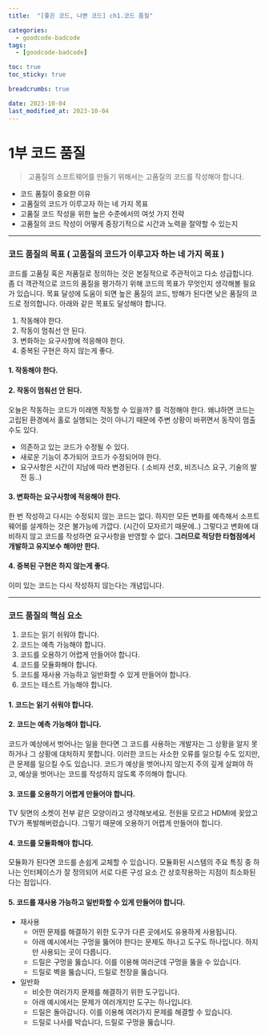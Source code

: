 ```yaml
---
title:  "[좋은 코드, 나쁜 코드] ch1.코드 품질"

categories:
  - goodcode-badcode
tags:
  - [goodcode-badcode]

toc: true
toc_sticky: true

breadcrumbs: true

date: 2023-10-04
last_modified_at: 2023-10-04
---
```



# 1부 코드 품질

> 고품질의 소프트웨어를 만들기 위해서는 고품질의 코드를 작성해야 합니다.

- 코드 품질이 중요한 이유
- 고품질의 코드가 이루고자 하는 네 가지 목표
- 고품질 코드 작성을 위한 높은 수준에서의 여섯 가지 전략
- 고품질의 코드 작성이 어떻게 중장기적으로 시간과 노력을 절약할 수 있는지

-----
### 코드 품질의 목표 ( 고품질의 코드가 이루고자 하는 네 가지 목표 )
코드를 고품질 혹은 저품질로 정의하는 것은 본질적으로 주관적이고 다소 성급합니다.
좀 더 객관적으로 코드의 품질을 평가하기 위해 코드의 목표가 무엇인지 생각해볼 필요가 있습니다.
목표 달성에 도움이 되면 높은 품질의 코드, 방해가 된다면 낮은 품질의 코드로 정의합니다.
아래와 같은 목표도 달성해야 합니다.

1. 작동해야 한다.
2. 작동이 멈춰선 안 된다.
3. 변화하는 요구사항에 적응해야 한다.
4. 중복된 구현은 하지 않는게 좋다.

#### 1. 작동해야 한다.

#### 2. 작동이 멈춰선 안 된다.
오늘은 작동하는 코드가 미래엔 작동할 수 있을까? 를 걱정해야 한다.
왜냐하면 코드는 고립된 환경에서 홀로 실행되는 것이 아니기 때문에 주변 상황이 바뀌면서 동작이 멈출 수도 있다.
- 의존하고 있는 코드가 수정될 수 있다.
- 새로운 기능이 추가되어 코드가 수정되어야 한다.
- 요구사항은 시간이 지남에 따라 변경된다. ( 소비자 선호, 비즈니스 요구, 기술의 발전 등..)

#### 3. 변화하는 요구사항에 적응해야 한다.
한 번 작성하고 다시는 수정되지 않는 코드는 없다.
하지만 모든 변화를 예측해서 소프트웨어를 설계하는 것은 불가능에 가깝다. (시간이 모자르기 때문에..)
그렇다고 변화에 대비하지 않고 코드를 작성하면 요구사항을 반영할 수 없다. 
**그러므로 적당한 타협점에서 개발하고 유지보수 해야만 한다.**

#### 4. 중복된 구현은 하지 않는게 좋다.
이미 있는 코드는 다시 작성하지 않는다는 개념입니다.

-----

### 코드 품질의 핵심 요소

1. 코드는 읽기 쉬워야 합니다.
2. 코드는 예측 가능해야 합니다.
3. 코드를 오용하기 어렵게 만들어야 합니다.
4. 코드를 모듈화해야 합니다.
5. 코드를 재사용 가능하고 일반화할 수 있게 만들어야 합니다.
6. 코드는 테스트 가능해야 합니다.

#### 1. 코드는 읽기 쉬워야 합니다.

#### 2. 코드는 예측 가능해야 합니다.
코드가 예상에서 벗어나는 일을 한다면 그 코드를 사용하는 개발자는 그 상황을 알지 못하거나 그 상황에 대처하지 못합니다.
이러한 코드는 사소한 오류를 일으킬 수도 있지만, 큰 문제를 일으킬 수도 있습니다.
코드가 예상을 벗어나지 않는지 주의 깊게 살펴야 하고, 예상을 벗어나는 코드를 작성하지 않도록 주의해야 합니다.

#### 3. 코드를 오용하기 어렵게 만들어야 합니다.
TV 뒷면의 소켓이 전부 같은 모양이라고 생각해보세요.
전원을 모르고 HDMI에 꽂았고 TV가 폭발해버렸습니다.
그렇기 때문에 오용하기 어렵게 만들어야 합니다.

#### 4. 코드를 모듈화해야 합니다.
모듈화가 된다면 코드를 손쉽게 교체할 수 있습니다.
모듈화된 시스템의 주요 특징 중 하나는 인터페이스가 잘 정의되어 서로 다른 구성 요소 간 상호작용하는 지점이 최소화된다는 점입니다.

#### 5. 코드를 재사용 가능하고 일반화할 수 있게 만들어야 합니다.
- 재사용
  - 어떤 문제를 해결하기 위한 도구가 다른 곳에서도 유용하게 사용됩니다.
  - 아래 예시에서는 구멍을 뚫어야 한다는 문제도 하나고 도구도 하나입니다. 하지만 사용되는 곳이 다릅니다.
  - 드릴은 구멍을 뚫습니다. 이를 이용해 여러군데 구멍을 뚫을 수 있습니다.
  - 드릴로 벽을 뚫습니다, 드릴로 천장을 뚫습니다.
- 일반화
  - 비슷한 여러가지 문제를 해결하기 위한 도구입니다.
  - 아래 예시에서는 문제가 여러개지만 도구는 하나입니다.
  - 드릴은 돌아갑니다. 이를 이용해 여러가지 문제를 해결할 수 있습니다.
  - 드릴로 나사를 박습니다, 드릴로 구멍을 뚫습니다.

